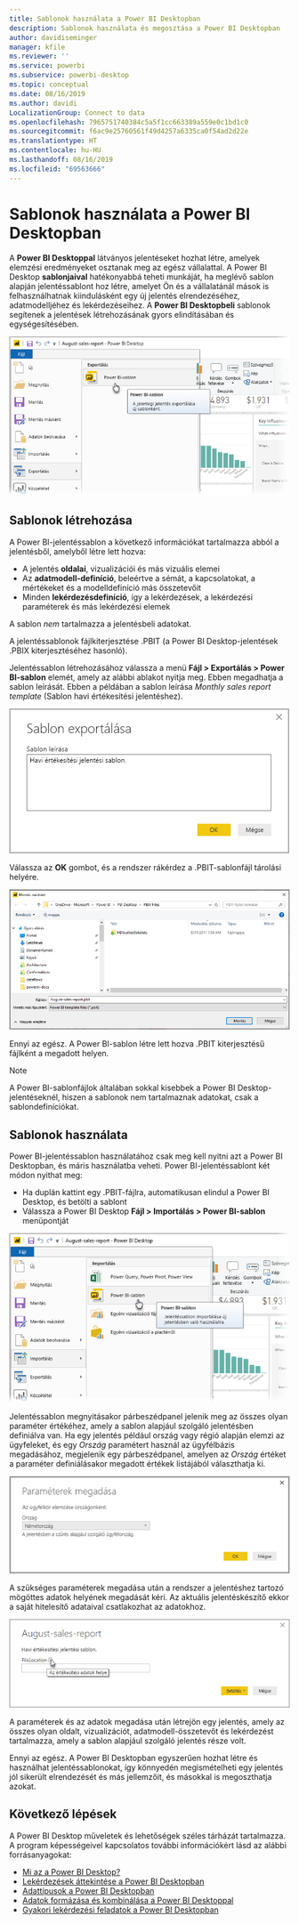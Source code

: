 ```yaml
---
title: Sablonok használata a Power BI Desktopban
description: Sablonok használata és megosztása a Power BI Desktopban
author: davidiseminger
manager: kfile
ms.reviewer: ''
ms.service: powerbi
ms.subservice: powerbi-desktop
ms.topic: conceptual
ms.date: 08/16/2019
ms.author: davidi
LocalizationGroup: Connect to data
ms.openlocfilehash: 7965751740384c5a5f1cc663389a559e0c1bd1c0
ms.sourcegitcommit: f6ac9e25760561f49d4257a6335ca0f54ad2d22e
ms.translationtype: HT
ms.contentlocale: hu-HU
ms.lasthandoff: 08/16/2019
ms.locfileid: "69563666"
---
```

# <a name="using-templates-in-power-bi-desktop"></a>Sablonok használata a Power BI Desktopban

A **Power BI Desktoppal** látványos jelentéseket hozhat létre, amelyek elemzési eredményeket osztanak meg az egész vállalattal. A Power BI Desktop **sablonjaival** hatékonyabbá teheti munkáját, ha meglévő sablon alapján jelentéssablont hoz létre, amelyet Ön és a vállalatánál mások is felhasználhatnak kiindulásként egy új jelentés elrendezéséhez, adatmodelljéhez és lekérdezéseihez. A **Power BI Desktopbeli** sablonok segítenek a jelentések létrehozásának gyors elindításában és egységesítésében.

![Jelentés exportálása sablonként](media/desktop-templates/desktop-templates-01.png)

## <a name="creating-templates"></a>Sablonok létrehozása

A Power BI-jelentéssablon a következő információkat tartalmazza abból a jelentésből, amelyből létre lett hozva:

* A jelentés **oldalai**, vizualizációi és más vizuális elemei
* Az **adatmodell-definíció**, beleértve a sémát, a kapcsolatokat, a mértékeket és a modelldefiníció más összetevőit
* Minden **lekérdezésdefiníció**, így a lekérdezések, a lekérdezési paraméterek és más lekérdezési elemek

A sablon *nem* tartalmazza a jelentésbeli adatokat. 

A jelentéssablonok fájlkiterjesztése .PBIT (a Power BI Desktop-jelentések .PBIX kiterjesztéséhez hasonló). 

Jelentéssablon létrehozásához válassza a menü **Fájl > Exportálás > Power BI-sablon** elemét, amely az alábbi ablakot nyitja meg. Ebben megadhatja a sablon leírását. Ebben a példában a sablon leírása *Monthly sales report template* (Sablon havi értékesítési jelentéshez).

![Exportált sablon leírásának párbeszédablaka](media/desktop-templates/desktop-templates-02.png)

Válassza az **OK** gombot, és a rendszer rákérdez a .PBIT-sablonfájl tárolási helyére.

![Sablon helye](media/desktop-templates/desktop-templates-03.png)

Ennyi az egész. A Power BI-sablon létre lett hozva .PBIT kiterjesztésű fájlként a megadott helyen.

> [!NOTE]
> A Power BI-sablonfájlok általában sokkal kisebbek a Power BI Desktop-jelentéseknél, hiszen a sablonok nem tartalmaznak adatokat, csak a sablondefiníciókat. 

## <a name="using-templates"></a>Sablonok használata

Power BI-jelentéssablon használatához csak meg kell nyitni azt a Power BI Desktopban, és máris használatba veheti. Power BI-jelentéssablont két módon nyithat meg:

* Ha duplán kattint egy .PBIT-fájlra, automatikusan elindul a Power BI Desktop, és betölti a sablont
* Válassza a Power BI Desktop **Fájl > Importálás > Power BI-sablon** menüpontját

![Sablon importálása](media/desktop-templates/desktop-templates-04.png)

Jelentéssablon megnyitásakor párbeszédpanel jelenik meg az összes olyan paraméter értékéhez, amely a sablon alapjául szolgáló jelentésben definiálva van. Ha egy jelentés például ország vagy régió alapján elemzi az ügyfeleket, és egy *Ország* paramétert használ az ügyfélbázis megadásához, megjelenik egy párbeszédpanel, amelyen az *Ország* értéket a paraméter definiálásakor megadott értékek listájából választhatja ki. 

![Paraméterek megadása sablonhoz](media/desktop-templates/desktop-templates-05a.png)

A szükséges paraméterek megadása után a rendszer a jelentéshez tartozó mögöttes adatok helyének megadását kéri. Az aktuális jelentéskészítő ekkor a saját hitelesítő adataival csatlakozhat az adatokhoz.

![Adatok helyének megadása sablonhoz](media/desktop-templates/desktop-templates-05.png)

A paraméterek és az adatok megadása után létrejön egy jelentés, amely az összes olyan oldalt, vizualizációt, adatmodell-összetevőt és lekérdezést tartalmazza, amely a sablon alapjául szolgáló jelentés része volt. 

Ennyi az egész. A Power BI Desktopban egyszerűen hozhat létre és használhat jelentéssablonokat, így könnyedén megismételheti egy jelentés jól sikerült elrendezését és más jellemzőit, és másokkal is megoszthatja azokat.

## <a name="next-steps"></a>Következő lépések
A Power BI Desktop műveletek és lehetőségek széles tárházát tartalmazza. A program képességeivel kapcsolatos további információkért lásd az alábbi forrásanyagokat:

* [Mi az a Power BI Desktop?](desktop-what-is-desktop.md)
* [Lekérdezések áttekintése a Power BI Desktopban](desktop-query-overview.md)
* [Adattípusok a Power BI Desktopban](desktop-data-types.md)
* [Adatok formázása és kombinálása a Power BI Desktoppal](desktop-shape-and-combine-data.md)
* [Gyakori lekérdezési feladatok a Power BI Desktopban](desktop-common-query-tasks.md)    
